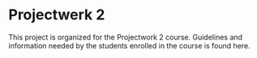 # Projectwerk 2

This project is organized for the Projectwork 2 course. Guidelines and information needed by the students enrolled in the course is found here.
